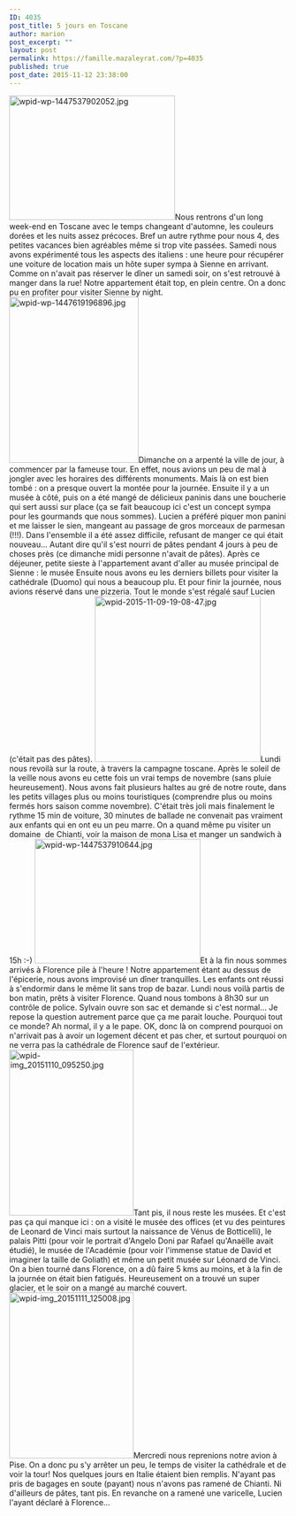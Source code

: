 ```yaml
---
ID: 4035
post_title: 5 jours en Toscane
author: marion
post_excerpt: ""
layout: post
permalink: https://famille.mazaleyrat.com/?p=4035
published: true
post_date: 2015-11-12 23:38:00
---
```

<a href="http://famille.mazaleyrat.com/wordpress/wp-content/uploads/2015/11/wpid-wp-1447537902052.jpg"><img src="http://famille.mazaleyrat.com/wordpress/wp-content/uploads/2015/11/wpid-wp-1447537902052-300x225.jpg" alt="wpid-wp-1447537902052.jpg" width="300" height="225" class="alignleft size-medium wp-image-4043" /></a>Nous rentrons d'un long week-end en Toscane avec le temps changeant d'automne, les couleurs dorées et les nuits assez précoces. Bref un autre rythme pour nous 4, des petites vacances bien agréables même si trop vite passées.
Samedi nous avons expérimenté tous les aspects des italiens : une heure pour récupérer une voiture de location mais un hôte super sympa à Sienne en arrivant. Comme on n'avait pas réserver le dîner un samedi soir, on s'est retrouvé à manger dans la rue! Notre appartement était top, en plein centre. On a donc pu en profiter pour visiter Sienne by night.
<a href="http://famille.mazaleyrat.com/wordpress/wp-content/uploads/2015/11/wpid-wp-1447619196896.jpg"><img src="http://famille.mazaleyrat.com/wordpress/wp-content/uploads/2015/11/wpid-wp-1447619196896-234x300.jpg" alt="wpid-wp-1447619196896.jpg" width="234" height="300" class="alignright size-medium wp-image-4060" /></a>Dimanche on a arpenté la ville de jour, à commencer par la fameuse tour. En effet, nous avions un peu de mal à jongler avec les horaires des différents monuments. Mais là on est bien tombé : on a presque ouvert la montée pour la journée. Ensuite il y a un musée à côté, puis on a été mangé de délicieux paninis dans une boucherie qui sert aussi sur place (ça se fait beaucoup ici c'est un concept sympa pour les gourmands que nous sommes). Lucien a préféré piquer mon panini et me laisser le sien, mangeant au passage de gros morceaux de parmesan (!!!). Dans l'ensemble il a été assez difficile, refusant de manger ce qui était nouveau... Autant dire qu'il s'est nourri de pâtes pendant 4 jours à peu de choses près (ce dimanche midi personne n'avait de pâtes). 
Après ce déjeuner, petite sieste à l'appartement avant d'aller au musée principal de Sienne : le musée 
Ensuite nous avons eu les derniers billets pour visiter la cathédrale (Duomo) qui nous a beaucoup plu. Et pour finir la journée, nous avions réservé dans une pizzeria. Tout le monde s'est régalé sauf Lucien (c'était pas des pâtes).
<a href="http://famille.mazaleyrat.com/wordpress/wp-content/uploads/2015/11/wpid-2015-11-09-19-08-47.jpg"><img src="http://famille.mazaleyrat.com/wordpress/wp-content/uploads/2015/11/wpid-2015-11-09-19-08-47-300x300.jpg" alt="wpid-2015-11-09-19-08-47.jpg" width="300" height="300" class="alignleft size-medium wp-image-4061" /></a>Lundi nous revoilà sur la route, à travers la campagne toscane. Après le soleil de la veille nous avons eu cette fois un vrai temps de novembre (sans pluie heureusement). Nous avons fait plusieurs haltes au gré de notre route, dans les petits villages plus ou moins touristiques (comprendre plus ou moins fermés hors saison comme novembre). C'était très joli mais finalement le rythme 15 min de voiture, 30 minutes de ballade ne convenait pas vraiment aux enfants qui en ont eu un peu marre. On a quand même pu visiter un domaine&nbsp; de Chianti, voir la maison de mona Lisa et manger un sandwich à 15h :-)
<a href="http://famille.mazaleyrat.com/wordpress/wp-content/uploads/2015/11/wpid-wp-1447537910644.jpg"><img src="http://famille.mazaleyrat.com/wordpress/wp-content/uploads/2015/11/wpid-wp-1447537910644-300x225.jpg" alt="wpid-wp-1447537910644.jpg" width="300" height="225" class="alignright size-medium wp-image-4044" /></a>Et à la fin nous sommes arrivés à Florence pile à l'heure ! Notre appartement étant au dessus de l'épicerie, nous avons improvisé un dîner tranquilles. Les enfants ont réussi à s'endormir dans le même lit sans trop de bazar.
Lundi nous voilà partis de bon matin, prêts à visiter Florence. Quand nous tombons à 8h30 sur un contrôle de police. Sylvain ouvre son sac et demande si c'est normal... Je repose la question autrement parce que ça me parait louche. Pourquoi tout ce monde? Ah normal, il y a le pape. OK, donc là on comprend pourquoi on n'arrivait pas à avoir un logement décent et pas cher, et surtout pourquoi on ne verra pas la cathédrale de Florence sauf de l'extérieur. 
<a href="http://famille.mazaleyrat.com/wordpress/wp-content/uploads/2015/11/wpid-img_20151110_095250.jpg"><img src="http://famille.mazaleyrat.com/wordpress/wp-content/uploads/2015/11/wpid-img_20151110_095250-225x300.jpg" alt="wpid-img_20151110_095250.jpg" width="225" height="300" class="alignleft size-medium wp-image-4046" /></a>Tant pis, il nous reste les musées. Et c'est pas ça qui manque ici : on a visité le musée des offices (et vu des peintures de Leonard de Vinci mais surtout la naissance de Vénus de Botticelli), le palais Pitti (pour voir le portrait d'Angelo Doni par Rafael qu'Anaëlle avait étudié), le musée de l'Académie (pour voir l'immense statue de David et imaginer la taille de Goliath) et même un petit musée sur Léonard de Vinci. 
On a bien tourné dans Florence, on a dû faire 5 kms au moins, et à la fin de la journée on était bien fatigués. Heureusement on a trouvé un super glacier, et le soir on a mangé au marché couvert.
<a href="http://famille.mazaleyrat.com/wordpress/wp-content/uploads/2015/11/wpid-img_20151111_125008.jpg"><img src="http://famille.mazaleyrat.com/wordpress/wp-content/uploads/2015/11/wpid-img_20151111_125008-225x300.jpg" alt="wpid-img_20151111_125008.jpg" width="225" height="300" class="alignright size-medium wp-image-4045" /></a>Mercredi nous reprenions notre avion à Pise. On a donc pu s'y arrêter un peu, le temps de visiter la cathédrale et de voir la tour!
Nos quelques jours en Italie étaient bien remplis. N'ayant pas pris de bagages en soute (payant) nous n'avons pas ramené de Chianti. Ni d'ailleurs de pâtes, tant pis. En revanche on a ramené une varicelle, Lucien l'ayant déclaré à Florence...